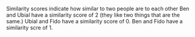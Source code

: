 
Similarity scores indicate how similar to two people are to each other
Ben and Ubial have a similarity score of 2 (they like two things that
are the same.) Ubial and Fido have a similarity score of 0. Ben and Fido have a similarity scre of 1.